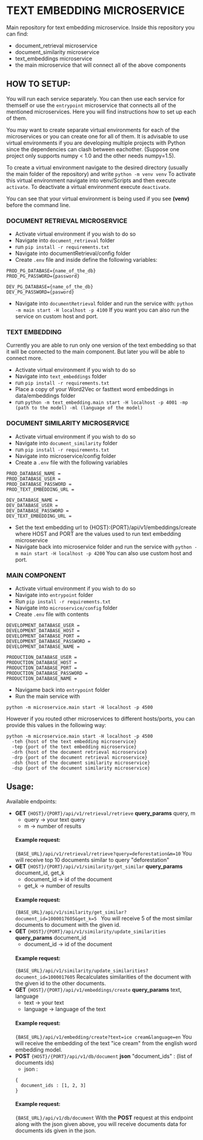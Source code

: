 # TEXT EMBEDDING MICROSERVICE

Main repository for text embedding microservice. Inside this repository you can find:
* document_retrieval microservice
* document_similarity microservice
* text_embeddings microservice
* the main microservice that will connect all of the above components

## HOW TO SETUP:

You will run each service separately. You can then use each service for themself or use the `entrypoint` microservice that connects all of the mentioned microservices. Here you will find instructions how to set up each of them.

You may want to create separate virtual environments for each of the microservices or you can create one for all of them. It is advisable to use virtual environments if you are developing multiple projects with Python since the dependencies can clash between eachother. (Suppose one project only supports numpy < 1.0 and the other needs numpy=1.5).

To create a virtual environment navigate to the desired directory (usually the main folder of the repository) and write
`python -m venv venv`
To activate this virtual environment navigate into venv/Scripts and then execute `activate`.
To deactivate a virtual environment execute `deactivate`.

You can see that your virtual environment is being used if you see __(venv)__ before the command line.

### DOCUMENT RETRIEVAL MICROSERVICE

* Activate virtual environment if you wish to do so
* Navigate into `document_retrieval` folder
* run `pip install -r requirements.txt`
* Navigate into documentRetrieval/config folder
* Create `.env` file and inside define the following variables:
```
PROD_PG_DATABASE={name_of_the_db}
PROD_PG_PASSWORD={password}

DEV_PG_DATABASE={name_of_the_db}
DEV_PG_PASSWORD={pasword}
```
* Navigate into `documentRetrieval` folder and run the service with:
`python -m main start -H localhost -p 4100`
If you want you can also run the service on custom host and port.

### TEXT EMBEDDING

Currently you are able to run only one version of the text embedding so that it will be connected to the main component. But later you will be able to connect more.

* Activate virtual environment if you wish to do so
* Navigate into `text_embeddings` folder
* run `pip install -r requirements.txt`
* Place a copy of your Word2Vec or fasttext word embeddings in data/embeddings folder
* run `python -m text_embedding.main start -H localhost -p 4001 -mp (path to the model) -ml (language of the model)`

### DOCUMENT SIMILARITY MICROSERVICE

* Activate virtual environment if you wish to do so
* Navigate into `document_similarity` folder
* run `pip install -r requirements.txt`
* Navigate into microservice/config folder
* Create a `.env` file with the following variables
```
PROD_DATABASE_NAME =
PROD_DATABASE_USER =
PROD_DATABASE_PASSWORD =
PROD_TEXT_EMBEDDING_URL =

DEV_DATABASE_NAME =
DEV_DATABASE_USER =
DEV_DATABASE_PASSWORD =
DEV_TEXT_EMBEDDING_URL =
```
* Set the text embedding url to {HOST}:{PORT}/api/v1/embeddings/create where HOST and PORT are the values used to run text embedding microservice
* Navigate back into microservice folder and run the service with
`python -m main start -H localhost -p 4200`
You can also use custom host and port.

### MAIN COMPONENT

* Activate virtual environment if you wish to do so
* Navigate into `entrypoint` folder
* Run `pip install -r requirements.txt`
* Navigate into `microservice/config` folder
* Create `.env` file with contents   
```
DEVELOPMENT_DATABASE_USER = 
DEVELOPMENT_DATABASE_HOST = 
DEVELOPMENT_DATABASE_PORT = 
DEVELOPMENT_DATABASE_PASSWORD =
DEVELOPMENT_DATABASE_NAME = 

PRODUCTION_DATABASE_USER = 
PRODUCTION_DATABASE_HOST = 
PRODUCTION_DATABASE_PORT = 
PRODUCTION_DATABASE_PASSWORD = 
PRODUCTION_DATABASE_NAME = 
```
* Navigame back into `entrypoint` folder
* Run the main service with
```
python -m microservice.main start -H localhost -p 4500
```
However if you routed other microservices to different hosts/ports, you can provide this values in the following way:
```
python -m microservice.main start -H localhost -p 4500
  -teh {host of the text embedding microservice}
  -tep {port of the text embedding microservice}
  -drh {host of the document retrieval microservice}
  -drp {port of the document retrieval microservice}
  -dsh {host of the document similarity microservice}
  -dsp {port of the document similarity microservice}
```

## Usage:

Available endpoints:
* **GET** `{HOST}/{PORT}/api/v1/retrieval/retrieve` __query_params__ query, m
  * query -> your text query
  * m -> number of results
  #### Example request:
  ```{BASE_URL}/api/v1/retrieval/retrieve?query=deforestation&m=10```
  You will receive top 10 documents similar to query "deforestation"
* **GET** `{HOST}/{PORT}/api/v1/similarity/get_similar` __query_params__ document_id, get_k
  * document_id -> id of the document
  * get_k -> number of results
  #### Example request:
  ```{BASE_URL}/api/v1/similarity/get_similar?document_id=1000017605&get_k=5 ```
  You will receive 5 of the most similar documents to document with the given id.
* **GET** `{HOST}/{PORT}/api/v1/similarity/update_similarities` __query_params__ document_id
  * document_id -> id of the document
  #### Example request:
  ```{BASE_URL}/api/v1/similarity/update_similarities?document_id=1000017605```
  Recalculates similarities of the document with the given id to the other documents.
* **GET** `{HOST}/{PORT}/api/v1/embeddings/create` __query_params__ text, language
  * text -> your text
  * language -> language of the text
  #### Example request:
  ```{BASE_URL}/api/v1/embedding/create?text=ice cream&language=en```
  You will receive the embedding of the text "ice cream" from the english word embedding model.
* **POST** `{HOST}/{PORT}/api/v1/db/document` __json__ "document_ids" : (list of documents ids)
  * json :
  ```
  {
    document_ids : [1, 2, 3]
  }
  ```
  #### Example request:
  ```{BASE_URL}/api/v1/db/document```
  With the **POST** request at this endpoint along with the json given above, you will receive documents data for documents ids given in the json.